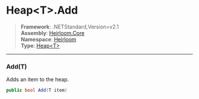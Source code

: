 # Heap\<T>.Add

> **Framework**: .NETStandard,Version=v2.1  
> **Assembly**: [Heirloom.Core][0]  
> **Namespace**: [Heirloom][0]  
> **Type**: [Heap\<T>][1]  

--------------------------------------------------------------------------------

### Add(T)

Adds an item to the heap.

```cs
public bool Add(T item)
```

[0]: ..\Heirloom.Core.md
[1]: Heirloom.Heap[T].md
